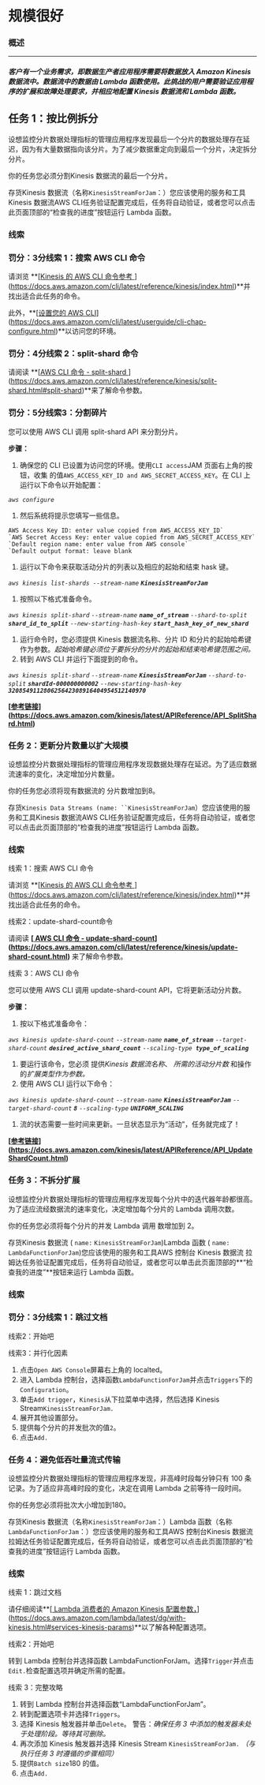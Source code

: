 # 规模很好

### 概述

-----

##### 客户有一个业务需求，即数据生产者应用程序需要将数据放入 Amazon Kinesis 数据流中。数据流中的数据由 Lambda 函数使用。此挑战的用户需要验证应用程序的扩展和故障处理要求，并相应地配置 Kinesis 数据流和 Lambda 函数。

## 任务 1：按比例拆分


设想监控分片数据处理指标的管理应用程序发现最后一个分片的数据处理存在延迟，因为有大量数据指向该分片。为了减少数据重定向到最后一个分片，决定拆分分片。

你的任务您必须分割Kinesis 数据流的最后一个分片。

存货Kinesis 数据流（名称`KinesisStreamForJam`：）您应该使用的服务和工具Kinesis 数据流AWS CLI任务验证配置完成后，任务将自动验证，或者您可以点击此页面顶部的“检查我的进度”按钮运行 Lambda 函数。

### 线索

### **罚分：3分**线索 1：搜索 AWS CLI 命令

请浏览 **[[Kinesis 的 AWS CLI 命令参考 ](https://docs.aws.amazon.com/cli/latest/reference/kinesis/index.html)](https://docs.aws.amazon.com/cli/latest/reference/kinesis/index.html)**并找出适合此任务的命令。

此外，**[[设置您的 AWS CLI](https://docs.aws.amazon.com/cli/latest/userguide/cli-chap-configure.html)](https://docs.aws.amazon.com/cli/latest/userguide/cli-chap-configure.html)**以访问您的环境。

### **罚分：4分**线索 2：split-shard 命令


请阅读 **[[AWS CLI 命令 - split-shard ](https://docs.aws.amazon.com/cli/latest/reference/kinesis/split-shard.html#split-shard)](https://docs.aws.amazon.com/cli/latest/reference/kinesis/split-shard.html#split-shard)**来了解命令参数。

### **罚分：5分**线索3：分割碎片



您可以使用 AWS CLI 调用 split-shard API 来分割分片。

**步骤：**

1. 确保您的 CLI 已设置为访问您的环境。使用`CLI access`JAM 页面右上角的按钮，收集 的值`AWS_ACCESS_KEY_ID and AWS_SECRET_ACCESS_KEY`。在 CLI 上运行以下命令以开始配置：

*`aws configure`*

1. 然后系统将提示您填写一些信息。

```
AWS Access Key ID: enter value copied from AWS_ACCESS_KEY_ID`
`AWS Secret Access Key: enter value copied from AWS_SECRET_ACCESS_KEY`
`Default region name: enter value from AWS console`
`Default output format: leave blank
```

1. 运行以下命令来获取活动分片的列表以及相应的起始和结束 hask 键。

*`aws kinesis list-shards --stream-name` **`KinesisStreamForJam`***

1. 按照以下格式准备命令。

*`aws kinesis split-shard`
`--stream-name` **`name_of_stream`**
`--shard-to-split` **`shard_id_to_split`**
`--new-starting-hash-key` **`start_hash_key_of_new_shard`***

1. 运行命令时，您必须提供 Kinesis 数据流名称、分片 ID 和分片的起始哈希键作为参数。*起始哈希键必须位于要拆分的分片的起始和结束哈希键范围之间。*
2. 转到 AWS CLI 并运行下面提到的命令。

*`aws kinesis split-shard`
`--stream-name` **`KinesisStreamForJam`**
`--shard-to-split` **`shardId-000000000002`**
`--new-starting-hash-key` **`320854911280625642308916404954512140970`***

**[[参考链接](https://docs.aws.amazon.com/kinesis/latest/APIReference/API_SplitShard.html)](https://docs.aws.amazon.com/kinesis/latest/APIReference/API_SplitShard.html)**







### 任务 2：更新分片数量以扩大规模



设想监控分片数据处理指标的管理应用程序发现数据处理存在延迟。为了适应数据流速率的变化，决定增加分片数量。

你的任务您必须将现有数据流的 分片数增加到8。

存货`Kinesis Data Streams (name: ``KinesisStreamForJam`）您应该使用的服务和工具Kinesis 数据流AWS CLI任务验证配置完成后，任务将自动验证，或者您可以点击此页面顶部的“检查我的进度”按钮运行 Lambda 函数。

### 线索

线索 1：搜索 AWS CLI 命令


请浏览 **[[Kinesis 的 AWS CLI 命令参考 ](https://docs.aws.amazon.com/cli/latest/reference/kinesis/index.html)](https://docs.aws.amazon.com/cli/latest/reference/kinesis/index.html)**并找出适合此任务的命令。

线索2：update-shard-count命令



请阅读 **[[ AWS CLI 命令 - update-shard-count](https://docs.aws.amazon.com/cli/latest/reference/kinesis/update-shard-count.html)](https://docs.aws.amazon.com/cli/latest/reference/kinesis/update-shard-count.html)** 来了解命令参数。

线索 3：AWS CLI 命令



您可以使用 AWS CLI 调用 update-shard-count API，它将更新活动分片数。

**步骤：**

1. 按以下格式准备命令：

*`aws kinesis update-shard-count`
`--stream-name` **`name_of_stream`**
`--target-shard-count` **`desired_active_shard_count`**
`--scaling-type `**`type_of_scaling`***

1. 要运行该命令，您必须
   提供*Kinesis 数据流名称*、 *所需的活动分片数* 和操作的*扩展类型作为参数。*
2. 使用 AWS CLI 运行以下命令：

*`aws kinesis update-shard-count`
`--stream-name` **`KinesisStreamForJam`**
`--target-shard-count` **`8`**
`--scaling-type` **`UNIFORM_SCALING`***

1. 流的状态需要一些时间来更新。一旦状态显示为“活动”，任务就完成了！

**[[参考链接](https://docs.aws.amazon.com/kinesis/latest/APIReference/API_UpdateShardCount.html)](https://docs.aws.amazon.com/kinesis/latest/APIReference/API_UpdateShardCount.html)**







### 任务 3：不拆分扩展


设想监控分片数据处理指标的管理应用程序发现每个分片中的迭代器年龄都很高。为了适应流经数据流的速率变化，决定增加每个分片的 Lambda 调用次数。

你的任务您必须将每个分片的并发 Lambda 调用 数增加到 2。

存货Kinesis 数据流 ( `name:` `KinesisStreamForJam`)Lambda 函数 ( `name:` `LambdaFunctionForJam`)您应该使用的服务和工具AWS 控制台
Kinesis 数据流
拉姆达任务验证配置完成后，任务将自动验证，或者您可以单击此页面顶部的**“检查我的进度”**按钮来运行 Lambda 函数。

### 线索

### **罚分：3分**线索 1：跳过文档


线索2：开始吧



线索3：并行化因素



1. 点击`Open AWS Console`屏幕右上角的 localted。
2. 进入 Lambda 控制台，选择函数`LambdaFunctionForJam`并点击`Triggers`下的`Configuration`。
3. 单击`Add trigger`，`Kinesis`从下拉菜单中选择，然后选择 Kinesis Stream`KinesisStreamForJam.`
4. 展开其他设置部分。
5. 提供每个分片的并发批次的值`2`。
6. 点击`Add.`







### 任务 4：避免低吞吐量流式传输


设想监控分片数据处理指标的管理应用程序发现，非高峰时段每分钟只有 100 条记录。为了适应非高峰时段的变化，决定在调用 Lambda 之前等待一段时间。

你的任务您必须将批次大小增加到180。

存货Kinesis 数据流（名称`KinesisStreamForJam`：）Lambda 函数（名称`LambdaFunctionForJam`：）您应该使用的服务和工具AWS 控制台Kinesis 数据流拉姆达任务验证配置完成后，任务将自动验证，或者您可以点击此页面顶部的“检查我的进度”按钮运行 Lambda 函数。

### 线索

线索 1：跳过文档



请仔细阅读**[[ Lambda 消费者的 Amazon Kinesis 配置参数，](https://docs.aws.amazon.com/lambda/latest/dg/with-kinesis.html#services-kinesis-params)](https://docs.aws.amazon.com/lambda/latest/dg/with-kinesis.html#services-kinesis-params)**以了解各种配置选项。

线索2：开始吧



转到 Lambda 控制台并选择函数 LambdaFunctionForJam。选择`Trigger`并点击`Edit.`检查配置选项并确定所需的配置。

线索 3：完整攻略


1. 转到 Lambda 控制台并选择函数“LambdaFunctionForJam”。
2. 转到配置选项卡并选择`Triggers`。
3. 选择 Kinesis 触发器并单击`Delete`。
   警告：*确保任务 3 中添加的触发器未处于处理阶段。等待其可删除。*
4. 再次添加 Kinesis 触发器并选择 Kinesis Stream `KinesisStreamForJam.`
   *（与执行任务 3 时遵循的步骤相同）*
5. 提供`Batch size`180 的值。
6. 点击`Add.`